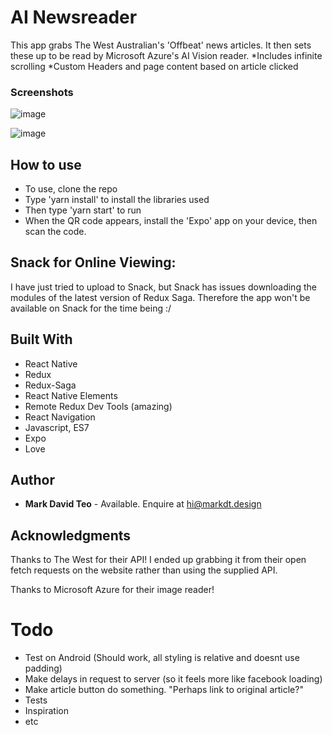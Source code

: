 # AI Newsreader

This app grabs The West Australian's 'Offbeat' news articles. It then sets these up to be read by Microsoft Azure's AI Vision reader. 
*Includes infinite scrolling
*Custom Headers and page content based on article clicked

### Screenshots
![image](https://user-images.githubusercontent.com/16506248/34509470-4139f544-f085-11e7-90a4-40e004e35e26.png)

![image](https://user-images.githubusercontent.com/16506248/34509478-50e2b828-f085-11e7-88f8-6d3ea407a52c.png)

## How to use

* To use, clone the repo
* Type 'yarn install' to install the libraries used
* Then type 'yarn start' to run
* When the QR code appears, install the 'Expo' app on your device, then scan the code.

## Snack for Online Viewing:
I have just tried to upload to Snack, but Snack has issues downloading the modules of the latest version of Redux Saga. Therefore the app won't be available on Snack for the time being :/

## Built With

* React Native
* Redux
* Redux-Saga
* React Native Elements
* Remote Redux Dev Tools (amazing)
* React Navigation
* Javascript, ES7
* Expo
* Love


## Author

* **Mark David Teo** - Available. Enquire at hi@markdt.design

## Acknowledgments

Thanks to The West for their API! I ended up grabbing it from their open fetch requests on the website rather than using the supplied API.

Thanks to Microsoft Azure for their image reader!

# Todo
* Test on Android (Should work, all styling is relative and doesnt use padding)
* Make delays in request to server (so it feels more like facebook loading)
* Make article button do something. "Perhaps link to original article?"
* Tests
* Inspiration
* etc
